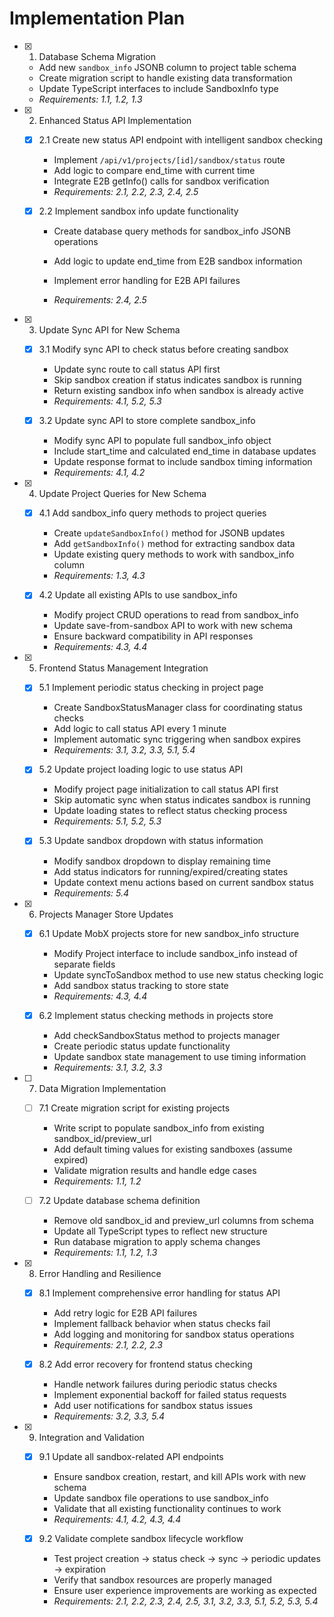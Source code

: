 # Implementation Plan

- [x] 1. Database Schema Migration

  - Add new `sandbox_info` JSONB column to project table schema
  - Create migration script to handle existing data transformation
  - Update TypeScript interfaces to include SandboxInfo type
  - _Requirements: 1.1, 1.2, 1.3_

- [x] 2. Enhanced Status API Implementation

  - [x] 2.1 Create new status API endpoint with intelligent sandbox checking

    - Implement `/api/v1/projects/[id]/sandbox/status` route
    - Add logic to compare end_time with current time
    - Integrate E2B getInfo() calls for sandbox verification
    - _Requirements: 2.1, 2.2, 2.3, 2.4, 2.5_

  - [x] 2.2 Implement sandbox info update functionality

    - Create database query methods for sandbox_info JSONB operations

    - Add logic to update end_time from E2B sandbox information
    - Implement error handling for E2B API failures
    - _Requirements: 2.4, 2.5_

- [x] 3. Update Sync API for New Schema

  - [x] 3.1 Modify sync API to check status before creating sandbox

    - Update sync route to call status API first
    - Skip sandbox creation if status indicates sandbox is running
    - Return existing sandbox info when sandbox is already active
    - _Requirements: 4.1, 5.2, 5.3_

  - [x] 3.2 Update sync API to store complete sandbox_info

    - Modify sync API to populate full sandbox_info object
    - Include start_time and calculated end_time in database updates
    - Update response format to include sandbox timing information
    - _Requirements: 4.1, 4.2_

- [x] 4. Update Project Queries for New Schema

  - [x] 4.1 Add sandbox_info query methods to project queries

    - Create `updateSandboxInfo()` method for JSONB updates
    - Add `getSandboxInfo()` method for extracting sandbox data
    - Update existing query methods to work with sandbox_info column
    - _Requirements: 1.3, 4.3_

  - [x] 4.2 Update all existing APIs to use sandbox_info

    - Modify project CRUD operations to read from sandbox_info
    - Update save-from-sandbox API to work with new schema
    - Ensure backward compatibility in API responses
    - _Requirements: 4.3, 4.4_

- [x] 5. Frontend Status Management Integration

  - [x] 5.1 Implement periodic status checking in project page

    - Create SandboxStatusManager class for coordinating status checks
    - Add logic to call status API every 1 minute
    - Implement automatic sync triggering when sandbox expires
    - _Requirements: 3.1, 3.2, 3.3, 5.1, 5.4_

  - [x] 5.2 Update project loading logic to use status API

    - Modify project page initialization to call status API first
    - Skip automatic sync when status indicates sandbox is running
    - Update loading states to reflect status checking process
    - _Requirements: 5.1, 5.2, 5.3_

  - [x] 5.3 Update sandbox dropdown with status information

    - Modify sandbox dropdown to display remaining time
    - Add status indicators for running/expired/creating states
    - Update context menu actions based on current sandbox status
    - _Requirements: 5.4_

- [x] 6. Projects Manager Store Updates

  - [x] 6.1 Update MobX projects store for new sandbox_info structure

    - Modify Project interface to include sandbox_info instead of separate fields
    - Update syncToSandbox method to use new status checking logic
    - Add sandbox status tracking to store state
    - _Requirements: 4.3, 4.4_

  - [x] 6.2 Implement status checking methods in projects store

    - Add checkSandboxStatus method to projects manager
    - Create periodic status update functionality
    - Update sandbox state management to use timing information
    - _Requirements: 3.1, 3.2, 3.3_

- [ ] 7. Data Migration Implementation

  - [ ] 7.1 Create migration script for existing projects

    - Write script to populate sandbox_info from existing sandbox_id/preview_url
    - Add default timing values for existing sandboxes (assume expired)
    - Validate migration results and handle edge cases
    - _Requirements: 1.1, 1.2_

  - [ ] 7.2 Update database schema definition
    - Remove old sandbox_id and preview_url columns from schema
    - Update all TypeScript types to reflect new structure
    - Run database migration to apply schema changes
    - _Requirements: 1.1, 1.2, 1.3_

- [x] 8. Error Handling and Resilience

  - [x] 8.1 Implement comprehensive error handling for status API

    - Add retry logic for E2B API failures
    - Implement fallback behavior when status checks fail
    - Add logging and monitoring for sandbox status operations
    - _Requirements: 2.1, 2.2, 2.3_

  - [x] 8.2 Add error recovery for frontend status checking

    - Handle network failures during periodic status checks
    - Implement exponential backoff for failed status requests
    - Add user notifications for sandbox status issues
    - _Requirements: 3.2, 3.3, 5.4_

- [x] 9. Integration and Validation

  - [x] 9.1 Update all sandbox-related API endpoints

    - Ensure sandbox creation, restart, and kill APIs work with new schema
    - Update sandbox file operations to use sandbox_info
    - Validate that all existing functionality continues to work
    - _Requirements: 4.1, 4.2, 4.3, 4.4_

  - [x] 9.2 Validate complete sandbox lifecycle workflow

    - Test project creation → status check → sync → periodic updates → expiration
    - Verify that sandbox resources are properly managed
    - Ensure user experience improvements are working as expected
    - _Requirements: 2.1, 2.2, 2.3, 2.4, 2.5, 3.1, 3.2, 3.3, 5.1, 5.2, 5.3, 5.4_

